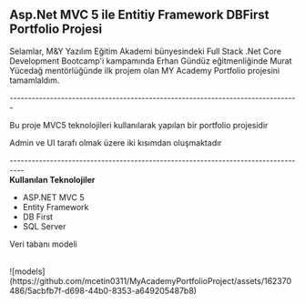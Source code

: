 <b>Asp.Net MVC 5 ile Entitiy Framework DBFirst Portfolio Projesi</b>
-----------------------------------------------------------------------
<p> Selamlar, M&Y Yazılım Eğitim Akademi bünyesindeki Full Stack .Net Core Development Bootcamp'i kampamında Erhan Gündüz eğitmenliğinde Murat Yücedağ mentörlüğünde ilk projem olan MY Academy Portfolio projesini tamamlaldım.</p>
-------------------------------------------------------------------------------
<p> Bu proje MVC5 teknolojileri kullanılarak yapılan bir portfolio projesidir </p>
<p> Admin ve UI tarafı olmak üzere iki kısımdan oluşmaktadır </p>
----------------------------------------------------------------------------------
<br />
<b>Kullanılan Teknolojiler</b>
<br />
<ul>
  <li>ASP.NET MVC 5 </li>
  <li>Entity Framework</li>
  <li>DB First</li>
  <li>SQL Server</li>
</ul>
<p>Veri tabanı modeli</p>
<br />
![models](https://github.com/mcetin0311/MyAcademyPortfolioProject/assets/162370486/5acbfb7f-d698-44b0-8353-a649205487b8)
